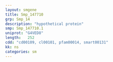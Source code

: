 ```yaml
---
layout: smgene
title: Smp_147710
grp: Smp_14
description: "hypothetical protein"
smp: Smp_147710.1
uniprot: "G4VED8"
length:   252
cdd: "cd00109, cl00101, pfam00014, smart00131"
kk: ns
categories: sm
---
```

